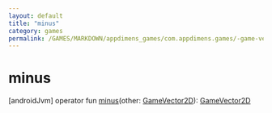 ```yaml
---
layout: default
title: "minus"
category: games
permalink: /GAMES/MARKDOWN/appdimens_games/com.appdimens.games/-game-vector2-d/minus.html
---
```


# minus

[androidJvm]
operator fun [minus](minus.md)(other: [GameVector2D](index.md)): [GameVector2D](index.md)